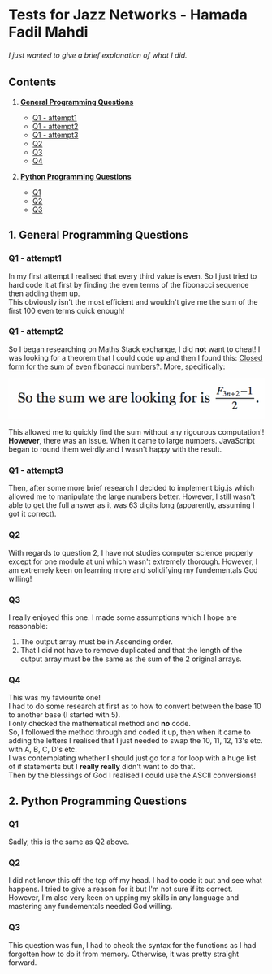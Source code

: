 # Tests for Jazz Networks - Hamada Fadil Mahdi
###### I just wanted to give a brief explanation of what I did.
## Contents

1. [__General Programming Questions__](#t1)
   * [Q1 - attempt1](#gq1-a1)
   * [Q1 - attempt2](#gq1-a2)
   * [Q1 - attempt3](#gq1-a3)
   * [Q2](#gq2)
   * [Q3](#gq3)
   * [Q4](#gq4)
   
2. [__Python Programming Questions__](#t2)
   * [Q1](#pq1)
   * [Q2](#pq2)
   * [Q3](#pq3)
    





## <a name="t1"> __1. General Programming Questions__</a>

### <a name="gq1-a1"> Q1 - attempt1</a>
   In my first attempt I realised that every third value is even.
   So I just tried to hard code it at first by finding the even terms of the fibonacci sequence then adding them up.  
   This obviously isn't the most efficient and wouldn't give me the sum of the first 100 even terms quick enough!
### <a name="gq1-a2"> Q1 - attempt2</a>
   So I began researching on Maths Stack exchange, I did __not__ want to cheat! I was looking for a theorem that I could code up and then I found this: [Closed form for the sum of even fibonacci numbers?](https://math.stackexchange.com/questions/323058/closed-form-for-the-sum-of-even-fibonacci-numbers?utm_medium=organic&utm_source=google_rich_qa&utm_campaign=google_rich_qa). More, specifically:   
   
![alt text](https://github.com/HamadaFMahdi/Tests/blob/master/Screen%20Shot%202018-05-15%20at%2001.31.58.png?raw=true "jo")
   
   This allowed me to quickly find the sum without any rigourous computation!!  
   __However__, there was an issue. When it came to large numbers. JavaScript began to round them weirdly and I wasn't happy with the result.
### <a name="gq1-a3"> Q1 - attempt3</a>
   Then, after some more brief research I decided to implement big.js which allowed me to manipulate the large numbers better. However, I still wasn't able to get the full answer as it was 63 digits long (apparently, assuming I got it correct). 
### <a name="gq2"> Q2</a>
   With regards to question 2, I have not studies computer science properly except for one module at uni which wasn't extremely thorough. However, I am extremely keen on learning more and solidifying my fundementals God willing!
### <a name="gq3"> Q3</a>
   I really enjoyed this one. I made some assumptions which I hope are reasonable:  
1. The output array must be in Ascending order.
2. That I did not have to remove duplicated and that the length of the output array must be the same as the sum of the 2 original arrays.
### <a name="gq4"> Q4</a>
   This was my faviourite one!   
   I had to do some research at first as to how to convert between the base 10 to another base (I started with 5).  
   I only checked the mathematical method and __no__ code.  
   So, I followed the method through and coded it up, then when it came to adding the letters I realised that I just needed to swap the 10, 11, 12, 13's etc. with A, B, C, D's etc.  
   I was contemplating whether I should just go for a for loop with a huge list of if statements but I __really really__ didn't want to do that.  
   Then by the blessings of God I realised I could use the ASCII conversions!
## <a name="t2"> __2. Python Programming Questions__</a>

### <a name="pq1"> Q1</a>
   Sadly, this is the same as Q2 above.
### <a name="pq2"> Q2</a>
   I did not know this off the top off my head. I had to code it out and see what happens. I tried to give a reason for it but I'm not sure if its correct.  
   However, I'm also very keen on upping my skills in any language and mastering any fundementals needed God willing.
### <a name="pq3"> Q3</a>
   This question was fun, I had to check the syntax for the functions as I had forgotten how to do it from memory. Otherwise, it was pretty straight forward. 













